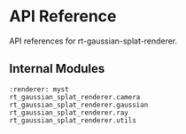 # API Reference

API references for rt-gaussian-splat-renderer.

## Internal Modules

```{autodoc2-summary}
:renderer: myst
rt_gaussian_splat_renderer.camera
rt_gaussian_splat_renderer.gaussian
rt_gaussian_splat_renderer.ray
rt_gaussian_splat_renderer.utils
```
